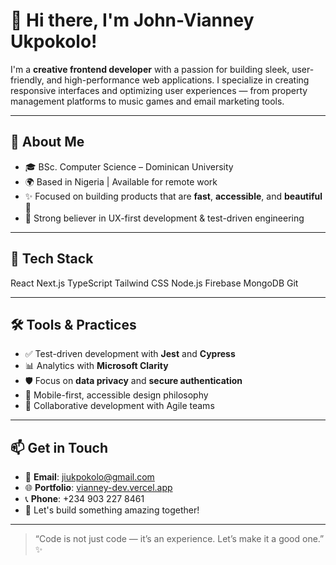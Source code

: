 # 👋 Hi there, I'm John-Vianney Ukpokolo!

I'm a **creative frontend developer** with a passion for building sleek, user-friendly, and high-performance web applications. I specialize in creating responsive interfaces and optimizing user experiences — from property management platforms to music games and email marketing tools.

---

## 🚀 About Me

- 🎓 BSc. Computer Science – Dominican University
- 🌍 Based in Nigeria | Available for remote work
- ✨ Focused on building products that are **fast**, **accessible**, and **beautiful** 💅
- 🎯 Strong believer in UX-first development & test-driven engineering

---

## 🧰 Tech Stack

React
Next.js
TypeScript
Tailwind CSS
Node.js
Firebase
MongoDB
Git

---



## 🛠️ Tools & Practices

- ✅ Test-driven development with **Jest** and **Cypress**
- 📊 Analytics with **Microsoft Clarity**
- 🛡️ Focus on **data privacy** and **secure authentication**
- 📱 Mobile-first, accessible design philosophy
- 🤝 Collaborative development with Agile teams

---

## 📫 Get in Touch

- 📩 **Email**: [jiukpokolo@gmail.com](mailto:jiukpokolo@gmail.com)
- 🌐 **Portfolio**: [vianney-dev.vercel.app](https://vianney-dev.vercel.app)
- 📞 **Phone**: +234 903 227 8461
- 🧠 Let's build something amazing together!

---

> “Code is not just code — it’s an experience. Let’s make it a good one.” ✨


